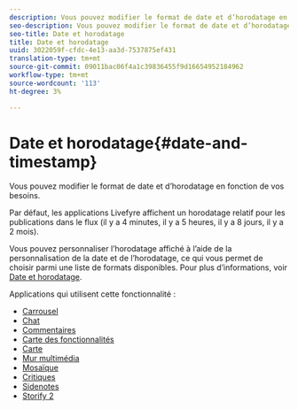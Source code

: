 ```yaml
---
description: Vous pouvez modifier le format de date et d’horodatage en fonction de vos besoins.
seo-description: Vous pouvez modifier le format de date et d’horodatage en fonction de vos besoins.
seo-title: Date et horodatage
title: Date et horodatage
uuid: 3022059f-cfdc-4e13-aa3d-7537875ef431
translation-type: tm+mt
source-git-commit: 09011bac06f4a1c39836455f9d16654952184962
workflow-type: tm+mt
source-wordcount: '113'
ht-degree: 3%

---
```



# Date et horodatage{#date-and-timestamp}

Vous pouvez modifier le format de date et d’horodatage en fonction de vos besoins.

Par défaut, les applications Livefyre affichent un horodatage relatif pour les publications dans le flux (il y a 4 minutes, il y a 5 heures, il y a 8 jours, il y a 2 mois).

Vous pouvez personnaliser l’horodatage affiché à l’aide de la personnalisation de la date et de l’horodatage, ce qui vous permet de choisir parmi une liste de formats disponibles. Pour plus d’informations, voir [Date et horodatage](/help/using/c-features-livefyre/c-styling-features/c-date-and-timestamp.md).

Applications qui utilisent cette fonctionnalité :

* [Carrousel](/help/using/c-about-apps/c-carousel-app/c-carousel-app.md#c_carousel_app)
* [Chat](/help/using/c-about-apps/c-chat-app/c-chat-app.md#c_chat_app)
* [Commentaires](/help/using/c-about-apps/c-comments/c-comments.md)
* [Carte des fonctionnalités](/help/using/c-about-apps/c-feature-card-app/c-feature-card-app.md#c_feature_card_app)
* [Carte](/help/using/c-about-apps/c-map-app/c-map-app.md#c_map_app)
* [Mur multimédia](/help/using/c-about-apps/c-media-wall-app/c-media-wall-app.md#c_media_wall_app)
* [Mosaïque](/help/using/c-about-apps/c-mosaic-app/c-mosaic-app.md#c_mosaic_app)
* [Critiques](/help/using/c-about-apps/c-reviews-app/c-reviews-app.md#c_reviews_app)
* [Sidenotes](/help/using/c-about-apps/c-sidenotes-app/c-sidenotes-app.md#c_sidenotes_app)
* [Storify 2](/help/using/c-about-apps/c-storify2/c-storify2.md#c_storify2)

